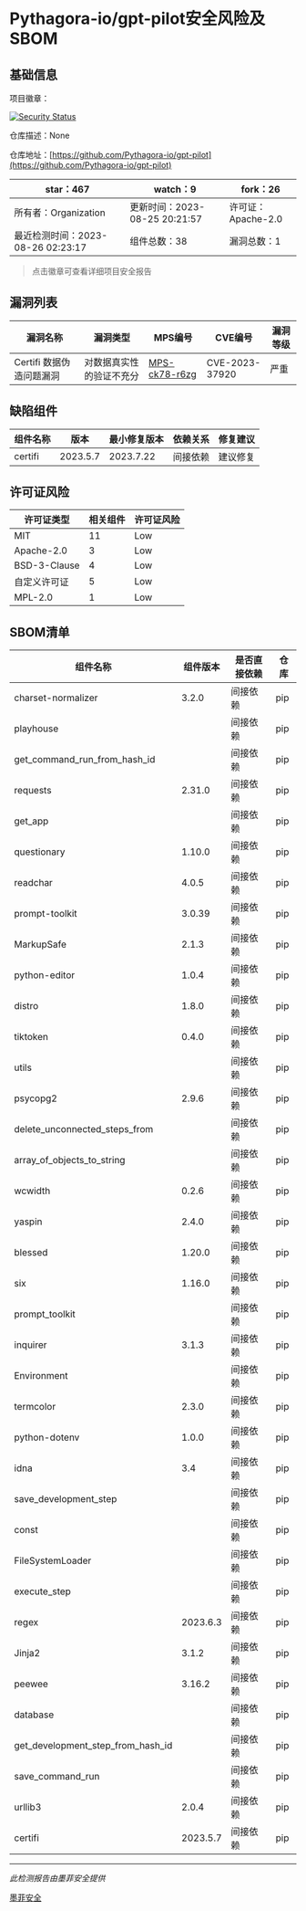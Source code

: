 # Pythagora-io/gpt-pilot安全风险及SBOM

## 基础信息

项目徽章：

[![Security Status](https://www.murphysec.com/platform3/v31/badge/1695139749953363968.svg)](https://www.murphysec.com/console/report/1694777088312504320/1695139749953363968)

仓库描述：None

仓库地址：[https://github.com/Pythagora-io/gpt-pilot](https://github.com/Pythagora-io/gpt-pilot)

| star：467 | watch：9 | fork：26 |
| ----------- | -------------- | ------------ |
| 所有者：Organization | 更新时间：2023-08-25 20:21:57 | 许可证：Apache-2.0 |
| 最近检测时间：2023-08-26 02:23:17 | 组件总数：38 | 漏洞总数：1 |

> 点击徽章可查看详细项目安全报告



## 漏洞列表

| 漏洞名称 | 漏洞类型 | MPS编号 | CVE编号 | 漏洞等级 |
| ------- | ------ | ------- | ------ | ----- |
|Certifi 数据伪造问题漏洞|对数据真实性的验证不充分|[MPS-ck78-r6zg](https://www.oscs1024.com/hd/MPS-ck78-r6zg)|CVE-2023-37920|严重|




## 缺陷组件

| 组件名称 | 版本 | 最小修复版本 | 依赖关系 | 修复建议 |
| -------- | ---- | ------------ | -------- | -------- |
|certifi|2023.5.7|2023.7.22|间接依赖|建议修复|C:1|H:0|M:0|L:0|




## 许可证风险

| 许可证类型 | 相关组件 | 许可证风险 |
| ---------- | -------- | ---------- |
|MIT|11|Low|
|Apache-2.0|3|Low|
|BSD-3-Clause|4|Low|
|自定义许可证|5|Low|
|MPL-2.0|1|Low|




## SBOM清单

| 组件名称 | 组件版本 | 是否直接依赖 | 仓库 |
| -------- | -------- | ------------ | ---- |
|charset-normalizer|3.2.0|间接依赖|pip|
|playhouse||间接依赖|pip|
|get_command_run_from_hash_id||间接依赖|pip|
|requests|2.31.0|间接依赖|pip|
|get_app||间接依赖|pip|
|questionary|1.10.0|间接依赖|pip|
|readchar|4.0.5|间接依赖|pip|
|prompt-toolkit|3.0.39|间接依赖|pip|
|MarkupSafe|2.1.3|间接依赖|pip|
|python-editor|1.0.4|间接依赖|pip|
|distro|1.8.0|间接依赖|pip|
|tiktoken|0.4.0|间接依赖|pip|
|utils||间接依赖|pip|
|psycopg2|2.9.6|间接依赖|pip|
|delete_unconnected_steps_from||间接依赖|pip|
|array_of_objects_to_string||间接依赖|pip|
|wcwidth|0.2.6|间接依赖|pip|
|yaspin|2.4.0|间接依赖|pip|
|blessed|1.20.0|间接依赖|pip|
|six|1.16.0|间接依赖|pip|
|prompt_toolkit||间接依赖|pip|
|inquirer|3.1.3|间接依赖|pip|
|Environment||间接依赖|pip|
|termcolor|2.3.0|间接依赖|pip|
|python-dotenv|1.0.0|间接依赖|pip|
|idna|3.4|间接依赖|pip|
|save_development_step||间接依赖|pip|
|const||间接依赖|pip|
|FileSystemLoader||间接依赖|pip|
|execute_step||间接依赖|pip|
|regex|2023.6.3|间接依赖|pip|
|Jinja2|3.1.2|间接依赖|pip|
|peewee|3.16.2|间接依赖|pip|
|database||间接依赖|pip|
|get_development_step_from_hash_id||间接依赖|pip|
|save_command_run||间接依赖|pip|
|urllib3|2.0.4|间接依赖|pip|
|certifi|2023.5.7|间接依赖|pip|


------

*此检测报告由墨菲安全提供*

[墨菲安全](www.murphysec.com)